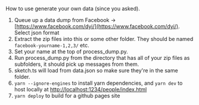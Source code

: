 How to use generate your own data (since you asked).

1. Queue up a data dump from Facebook -> [https://www.facebook.com/dyi/](https://www.facebook.com/dyi/). Select json format
2. Extract the zip files into this or some other folder. They should be named `facebook-yourname-1,2,3/` etc.
3. Set your name at the top of process\_dump.py.
4. Run process\_dump.py from the directory that has all of your zip files as subfolders, it should pick up messages from them.
5. sketch.ts will load from data.json so make sure they're in the same folder.
6. `yarn --ignore-engines` to install yarn dependencies, and `yarn dev` to host locally at [http://localhost:1234/people/index.html](http://localhost:1234/people/index.html)
7. `yarn deploy` to build for a github pages site
